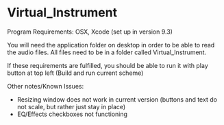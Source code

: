 # Virtual_Instrument
Program Requirements: OSX, Xcode (set up in version 9.3)

You will need the application folder on desktop in order to be able to read the audio files. 
All files need to be in a folder called Virtual_Instrument.

If these requirements are fulfilled, you should be able to run it with play button at top left
(Build and run current scheme)

Other notes/Known Issues:
- Resizing window does not work in current version (buttons and text do not scale, but rather just stay in place)
- EQ/Effects checkboxes not functioning
